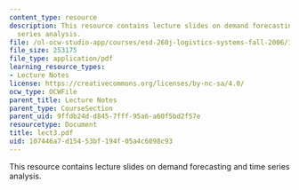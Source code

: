 ```yaml
---
content_type: resource
description: This resource contains lecture slides on demand forecasting and time
  series analysis.
file: /ol-ocw-studio-app/courses/esd-260j-logistics-systems-fall-2006/107446a7d15453bf194f05a4c6098c93_lect3.pdf
file_size: 253175
file_type: application/pdf
learning_resource_types:
- Lecture Notes
license: https://creativecommons.org/licenses/by-nc-sa/4.0/
ocw_type: OCWFile
parent_title: Lecture Notes
parent_type: CourseSection
parent_uid: 9ffdb24d-d845-7fff-95a6-a60f5bd2f57e
resourcetype: Document
title: lect3.pdf
uid: 107446a7-d154-53bf-194f-05a4c6098c93
---
```

This resource contains lecture slides on demand forecasting and time series analysis.